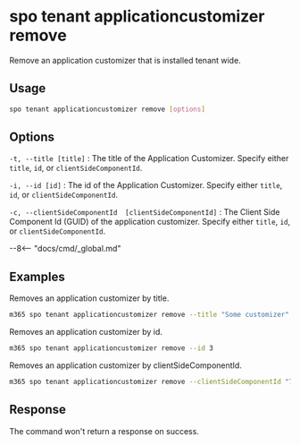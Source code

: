 # spo tenant applicationcustomizer remove

Remove an application customizer that is installed tenant wide.

## Usage

```sh
spo tenant applicationcustomizer remove [options]
```

## Options

`-t, --title [title]`
: The title of the Application Customizer. Specify either `title`, `id`, or `clientSideComponentId`.

`-i, --id [id]`
: The id of the Application Customizer. Specify either `title`, `id`, or `clientSideComponentId`.

`-c, --clientSideComponentId  [clientSideComponentId]`
: The Client Side Component Id (GUID) of the application customizer. Specify either `title`, `id`, or `clientSideComponentId`.

--8<-- "docs/cmd/_global.md"

## Examples

Removes an application customizer by title.

```sh
m365 spo tenant applicationcustomizer remove --title "Some customizer"
```

Removes an application customizer by id.

```sh
m365 spo tenant applicationcustomizer remove --id 3
```

Removes an application customizer by clientSideComponentId.

```sh
m365 spo tenant applicationcustomizer remove --clientSideComponentId "7096cded-b83d-4eab-96f0-df477ed7c0bc"
```

## Response

The command won't return a response on success.
